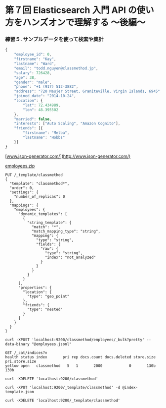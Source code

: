 # 第７回 Elasticsearch 入門 API の使い方をハンズオンで理解する 〜後編〜

### 練習５. サンプルデータを使って検索や集計


``` javascript
{
    "employee_id": 0,
    "firstname": "Kay",
    "lastname": "Ward",
    "email": "todd.nguyen@classmethod.jp",
    "salary": 726428,
    "age": 38,
    "gender": "male",
    "phone": "+1 (917) 512-3882",
    "address": "720 Maujer Street, Graniteville, Virgin Islands, 6945",
    "joined_date": "2014-10-24",
    "location": {
        "lat": 72.434989,
        "lon": 48.395502
    },
    "married": false,
    "interests": ["Auto Scaling", "Amazon Cognito"],
    "friends": [{
        "firstname": "Melba",
        "lastname": "Hobbs"
    }]
}
```

[www.json-generator.com/](http://www.json-generator.com/)


[employees.zip](https://github.com/KunihikoKido/docs/blob/master/data/employees.zip?raw=true)


```
PUT /_template/classmethod
{
  "template": "classmethod*",
  "order": 0,
  "settings": {
    "number_of_replicas": 0
  },
  "mappings": {
    "employees": {
      "dynamic_templates": [
        {
          "string_template": {
            "match": "*",
            "match_mapping_type": "string",
            "mapping": {
              "type": "string",
              "fields": {
                "raw": {
                  "type": "string",
                  "index": "not_analyzed"
                }
              }
            }
          }
        }
      ],
      "properties": {
        "location": {
          "type": "geo_point"
        },
        "friends": {
          "type": "nested"
        }
      }
    }
  }
}
```



```
curl -XPOST 'localhost:9200/classmethod/employees/_bulk?pretty' --data-binary "@employees.jsonl"
```


```
GET /_cat/indices?v
health status index       pri rep docs.count docs.deleted store.size pri.store.size
yellow open   classmethod   5   1       2000            0       130b           130b
```


```
curl -XDELETE 'localhost:9200/classmethod'
```

```
curl -XPUT 'localhost:9200/_template/classmethod' -d @index-template.json
```

```
curl -XDELETE 'localhost:9200/_template/classmethod'
```
